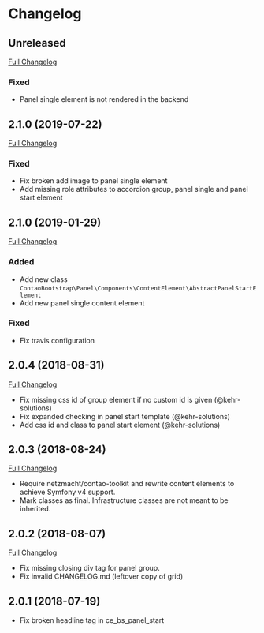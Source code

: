 
Changelog
=========

Unreleased
----------

[Full Changelog](https://github.com/contao-bootstrap/panel/compare/2.1.1...hotfix/2.1.2)

### Fixed

 - Panel single element is not rendered in the backend

2.1.0 (2019-07-22)
------------------

[Full Changelog](https://github.com/contao-bootstrap/panel/compare/2.1.0...2.1.1)

### Fixed

 - Fix broken add image to panel single element
 - Add missing role attributes to accordion group, panel single and panel start element

2.1.0 (2019-01-29)
------------------

[Full Changelog](https://github.com/contao-bootstrap/panel/compare/2.0.4...2.1.0)

### Added

 - Add new class `ContaoBootstrap\Panel\Components\ContentElement\AbstractPanelStartElement`
 - Add new panel single content element
 
### Fixed

 - Fix travis configuration

2.0.4 (2018-08-31)
------------------

[Full Changelog](https://github.com/contao-bootstrap/panel/compare/2.0.3...2.0.4)

 - Fix missing css id of group element if no custom id is given (@kehr-solutions)
 - Fix expanded checking in panel start template (@kehr-solutions)
 - Add css id and class to panel start element (@kehr-solutions)

2.0.3 (2018-08-24)
------------------

[Full Changelog](https://github.com/contao-bootstrap/panel/compare/2.0.2...2.0.3)

 - Require netzmacht/contao-toolkit and rewrite content elements to achieve Symfony v4 support.
 - Mark classes as final. Infrastructure classes are not meant to be inherited.

2.0.2 (2018-08-07)
------------------

[Full Changelog](https://github.com/contao-bootstrap/panel/compare/2.0.1...2.0.2)

 - Fix missing closing div tag for panel group.
 - Fix invalid CHANGELOG.md (leftover copy of grid)

2.0.1 (2018-07-19)
------------------

 - Fix broken headline tag in ce_bs_panel_start
